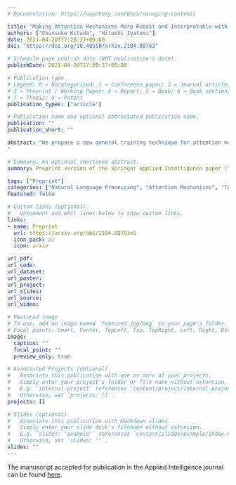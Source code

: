 ```yaml
---
# Documentation: https://wowchemy.com/docs/managing-content/

title: "Making Attention Mechanisms More Robust and Interpretable with Virtual Adversarial Training for Semi-Supervised Text Classification"
authors: ["Shunsuke Kitada", "Hitoshi Iyatomi"]
date: 2021-04-20T17:28:27+09:00
doi: "https://doi.org/10.48550/arXiv.2104.08763"

# Schedule page publish date (NOT publication's date).
publishDate: 2021-04-20T17:28:27+09:00

# Publication type.
# Legend: 0 = Uncategorized; 1 = Conference paper; 2 = Journal article;
# 3 = Preprint / Working Paper; 4 = Report; 5 = Book; 6 = Book section;
# 7 = Thesis; 8 = Patent
publication_types: ["article"]

# Publication name and optional abbreviated publication name.
publication: ""
publication_short: ""

abstract: "We propose a new general training technique for attention mechanisms based on virtual adversarial training (VAT). VAT can compute adversarial perturbations from unlabeled data in a semi-supervised setting for the attention mechanisms that have been reported in previous studies to be vulnerable to perturbations. Empirical experiments reveal that our technique (1) provides significantly better prediction performance compared to not only conventional adversarial training-based techniques but also VAT-based techniques in a semi-supervised setting, (2) demonstrates a stronger correlation with the word importance and better agreement with evidence provided by humans, and (3) gains in performance with increasing amounts of unlabeled data.
"

# Summary. An optional shortened abstract.
summary: Preprint version of the Springer Applied Intelligence paper ["Making Attention Mechanisms More Robust and Interpretable with Virtual Adversarial Training"](/publication/kitada2022making)

tags: ["Preprint"]
categories: ["Natural Language Processing", "Attention Mechanisms", "Text Classification", "Question Answering", "Natural Language Inference", "Virtual Adversarial Training"]
featured: false

# Custom links (optional).
#   Uncomment and edit lines below to show custom links.
links:
- name: Preprint
  url: https://arxiv.org/abs/2104.08763v1
  icon_pack: ai
  icon: arxiv

url_pdf:
url_code:
url_dataset:
url_poster:
url_project:
url_slides:
url_source:
url_video:

# Featured image
# To use, add an image named `featured.jpg/png` to your page's folder. 
# Focal points: Smart, Center, TopLeft, Top, TopRight, Left, Right, BottomLeft, Bottom, BottomRight.
image:
  caption: ""
  focal_point: ""
  preview_only: true

# Associated Projects (optional).
#   Associate this publication with one or more of your projects.
#   Simply enter your project's folder or file name without extension.
#   E.g. `internal-project` references `content/project/internal-project/index.md`.
#   Otherwise, set `projects: []`.
projects: []

# Slides (optional).
#   Associate this publication with Markdown slides.
#   Simply enter your slide deck's filename without extension.
#   E.g. `slides: "example"` references `content/slides/example/index.md`.
#   Otherwise, set `slides: ""`.
slides: ""
---
```


The manuscript accepted for publication in the Applied Intelligence journal can be found [here](/publication/kitada2022making).
